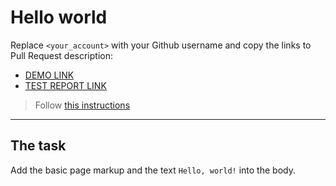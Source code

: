 # Hello world
Replace `<your_account>` with your Github username and copy the links to Pull Request description:
- [DEMO LINK](https://Rocketjet.github.io/layout_hello-world/)
- [TEST REPORT LINK](https://Rocketjet.github.io/layout_hello-world/report/html_report/)

> Follow [this instructions](https://github.com/mate-academy/layout_task-guideline#how-to-solve-the-layout-tasks-on-github)
___

## The task 
Add the basic page markup and the text `Hello, world!` into the body.
